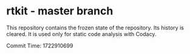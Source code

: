 # rtkit - master branch

This repository contains the frozen state of the repository.
Its history is cleared. It is used only for static code
analysis with Codacy.

Commit Time: 1722910699